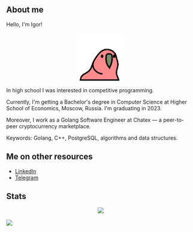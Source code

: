 ## About me

Hello, I'm Igor!

<p align="center">
  <img src="https://github.com/LoDThe/LoDThe/blob/main/slowparrot.gif?raw=true">
</p>

In high school I was interested in competitive programming.

Currently, I'm getting a Bachelor's degree in Computer Science at Higher School of Economics, Moscow, Russia. I'm graduating in 2023.

Moreover, I work as a Golang Software Engineer at Chatex &mdash; a peer-to-peer cryptocurrency marketplace.

Keywords: Golang, C++, PostgreSQL, algorithms and data structures.

## Me on other resources
- [LinkedIn](https://www.linkedin.com/in/baliukigor)
- [Telegram](https://t.me/lodthe)

## Stats

<p align="center">
  <img src="https://github-readme-stats.vercel.app/api?username=lodthe&show_icons=true&count_private=true">
</p>

![](https://komarev.com/ghpvc/?username=lodthe)

